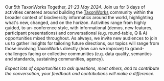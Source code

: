 Our 5th TaxonWorks Together, *21-23 May 2024*. Join us for 3 days of activities centered around building the [TaxonWorks](http://taxonworks.org) community within the broader context of biodiversity informatics around the world, highlighting what's new, changed, and on the horizon. Activities range from highly guided, to un-conference style, with informational (demos, new features, participant presentations) and conversational (e.g. round-table, Q & A) opportunities mixed throughout.  As always, we invite new audiences to join us to gather insights for tailoring future directions, our topics will range from those involving TaxonWorks directly (how can we improve) to grand-challenges facing or collective communities (e.g. data quality, semantics and standards, sustaining communities, agency).

_Expect lots of opportunities to ask questions, meet others, and to contribute the conversation, your feedback and contributions will make a difference._
